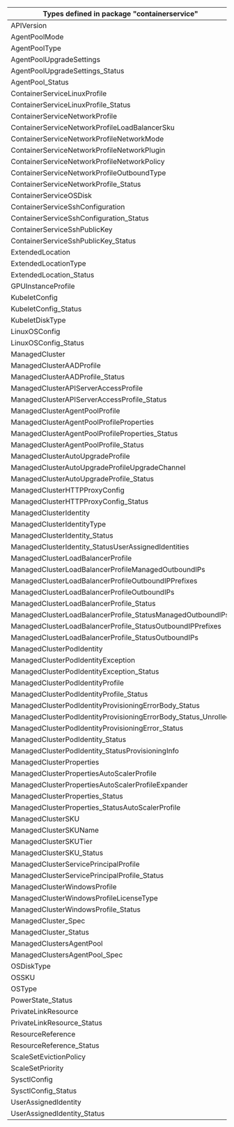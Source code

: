 | Types defined in package "containerservice"                    | v1alpha1api20210501 |
|----------------------------------------------------------------|---------------------|
| APIVersion                                                     | v1alpha1api20210501 |
| AgentPoolMode                                                  | v1alpha1api20210501 |
| AgentPoolType                                                  | v1alpha1api20210501 |
| AgentPoolUpgradeSettings                                       | v1alpha1api20210501 |
| AgentPoolUpgradeSettings_Status                                | v1alpha1api20210501 |
| AgentPool_Status                                               | v1alpha1api20210501 |
| ContainerServiceLinuxProfile                                   | v1alpha1api20210501 |
| ContainerServiceLinuxProfile_Status                            | v1alpha1api20210501 |
| ContainerServiceNetworkProfile                                 | v1alpha1api20210501 |
| ContainerServiceNetworkProfileLoadBalancerSku                  | v1alpha1api20210501 |
| ContainerServiceNetworkProfileNetworkMode                      | v1alpha1api20210501 |
| ContainerServiceNetworkProfileNetworkPlugin                    | v1alpha1api20210501 |
| ContainerServiceNetworkProfileNetworkPolicy                    | v1alpha1api20210501 |
| ContainerServiceNetworkProfileOutboundType                     | v1alpha1api20210501 |
| ContainerServiceNetworkProfile_Status                          | v1alpha1api20210501 |
| ContainerServiceOSDisk                                         | v1alpha1api20210501 |
| ContainerServiceSshConfiguration                               | v1alpha1api20210501 |
| ContainerServiceSshConfiguration_Status                        | v1alpha1api20210501 |
| ContainerServiceSshPublicKey                                   | v1alpha1api20210501 |
| ContainerServiceSshPublicKey_Status                            | v1alpha1api20210501 |
| ExtendedLocation                                               | v1alpha1api20210501 |
| ExtendedLocationType                                           | v1alpha1api20210501 |
| ExtendedLocation_Status                                        | v1alpha1api20210501 |
| GPUInstanceProfile                                             | v1alpha1api20210501 |
| KubeletConfig                                                  | v1alpha1api20210501 |
| KubeletConfig_Status                                           | v1alpha1api20210501 |
| KubeletDiskType                                                | v1alpha1api20210501 |
| LinuxOSConfig                                                  | v1alpha1api20210501 |
| LinuxOSConfig_Status                                           | v1alpha1api20210501 |
| ManagedCluster                                                 | v1alpha1api20210501 |
| ManagedClusterAADProfile                                       | v1alpha1api20210501 |
| ManagedClusterAADProfile_Status                                | v1alpha1api20210501 |
| ManagedClusterAPIServerAccessProfile                           | v1alpha1api20210501 |
| ManagedClusterAPIServerAccessProfile_Status                    | v1alpha1api20210501 |
| ManagedClusterAgentPoolProfile                                 | v1alpha1api20210501 |
| ManagedClusterAgentPoolProfileProperties                       | v1alpha1api20210501 |
| ManagedClusterAgentPoolProfileProperties_Status                | v1alpha1api20210501 |
| ManagedClusterAgentPoolProfile_Status                          | v1alpha1api20210501 |
| ManagedClusterAutoUpgradeProfile                               | v1alpha1api20210501 |
| ManagedClusterAutoUpgradeProfileUpgradeChannel                 | v1alpha1api20210501 |
| ManagedClusterAutoUpgradeProfile_Status                        | v1alpha1api20210501 |
| ManagedClusterHTTPProxyConfig                                  | v1alpha1api20210501 |
| ManagedClusterHTTPProxyConfig_Status                           | v1alpha1api20210501 |
| ManagedClusterIdentity                                         | v1alpha1api20210501 |
| ManagedClusterIdentityType                                     | v1alpha1api20210501 |
| ManagedClusterIdentity_Status                                  | v1alpha1api20210501 |
| ManagedClusterIdentity_StatusUserAssignedIdentities            | v1alpha1api20210501 |
| ManagedClusterLoadBalancerProfile                              | v1alpha1api20210501 |
| ManagedClusterLoadBalancerProfileManagedOutboundIPs            | v1alpha1api20210501 |
| ManagedClusterLoadBalancerProfileOutboundIPPrefixes            | v1alpha1api20210501 |
| ManagedClusterLoadBalancerProfileOutboundIPs                   | v1alpha1api20210501 |
| ManagedClusterLoadBalancerProfile_Status                       | v1alpha1api20210501 |
| ManagedClusterLoadBalancerProfile_StatusManagedOutboundIPs     | v1alpha1api20210501 |
| ManagedClusterLoadBalancerProfile_StatusOutboundIPPrefixes     | v1alpha1api20210501 |
| ManagedClusterLoadBalancerProfile_StatusOutboundIPs            | v1alpha1api20210501 |
| ManagedClusterPodIdentity                                      | v1alpha1api20210501 |
| ManagedClusterPodIdentityException                             | v1alpha1api20210501 |
| ManagedClusterPodIdentityException_Status                      | v1alpha1api20210501 |
| ManagedClusterPodIdentityProfile                               | v1alpha1api20210501 |
| ManagedClusterPodIdentityProfile_Status                        | v1alpha1api20210501 |
| ManagedClusterPodIdentityProvisioningErrorBody_Status          | v1alpha1api20210501 |
| ManagedClusterPodIdentityProvisioningErrorBody_Status_Unrolled | v1alpha1api20210501 |
| ManagedClusterPodIdentityProvisioningError_Status              | v1alpha1api20210501 |
| ManagedClusterPodIdentity_Status                               | v1alpha1api20210501 |
| ManagedClusterPodIdentity_StatusProvisioningInfo               | v1alpha1api20210501 |
| ManagedClusterProperties                                       | v1alpha1api20210501 |
| ManagedClusterPropertiesAutoScalerProfile                      | v1alpha1api20210501 |
| ManagedClusterPropertiesAutoScalerProfileExpander              | v1alpha1api20210501 |
| ManagedClusterProperties_Status                                | v1alpha1api20210501 |
| ManagedClusterProperties_StatusAutoScalerProfile               | v1alpha1api20210501 |
| ManagedClusterSKU                                              | v1alpha1api20210501 |
| ManagedClusterSKUName                                          | v1alpha1api20210501 |
| ManagedClusterSKUTier                                          | v1alpha1api20210501 |
| ManagedClusterSKU_Status                                       | v1alpha1api20210501 |
| ManagedClusterServicePrincipalProfile                          | v1alpha1api20210501 |
| ManagedClusterServicePrincipalProfile_Status                   | v1alpha1api20210501 |
| ManagedClusterWindowsProfile                                   | v1alpha1api20210501 |
| ManagedClusterWindowsProfileLicenseType                        | v1alpha1api20210501 |
| ManagedClusterWindowsProfile_Status                            | v1alpha1api20210501 |
| ManagedCluster_Spec                                            | v1alpha1api20210501 |
| ManagedCluster_Status                                          | v1alpha1api20210501 |
| ManagedClustersAgentPool                                       | v1alpha1api20210501 |
| ManagedClustersAgentPool_Spec                                  | v1alpha1api20210501 |
| OSDiskType                                                     | v1alpha1api20210501 |
| OSSKU                                                          | v1alpha1api20210501 |
| OSType                                                         | v1alpha1api20210501 |
| PowerState_Status                                              | v1alpha1api20210501 |
| PrivateLinkResource                                            | v1alpha1api20210501 |
| PrivateLinkResource_Status                                     | v1alpha1api20210501 |
| ResourceReference                                              | v1alpha1api20210501 |
| ResourceReference_Status                                       | v1alpha1api20210501 |
| ScaleSetEvictionPolicy                                         | v1alpha1api20210501 |
| ScaleSetPriority                                               | v1alpha1api20210501 |
| SysctlConfig                                                   | v1alpha1api20210501 |
| SysctlConfig_Status                                            | v1alpha1api20210501 |
| UserAssignedIdentity                                           | v1alpha1api20210501 |
| UserAssignedIdentity_Status                                    | v1alpha1api20210501 |
